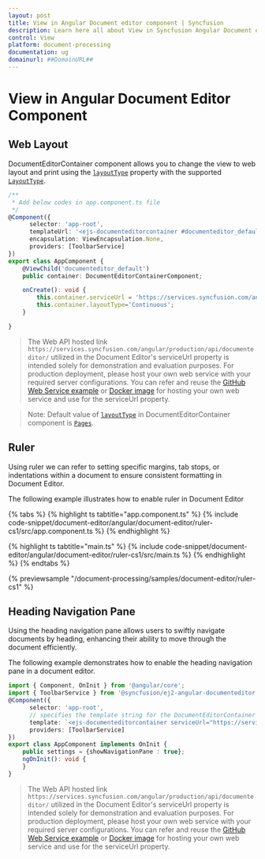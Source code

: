 ```yaml
---
layout: post
title: View in Angular Document editor component | Syncfusion
description: Learn here all about View in Syncfusion Angular Document editor component of Syncfusion Essential JS 2 and more.
control: View 
platform: document-processing
documentation: ug
domainurl: ##DomainURL##
---
```

# View in Angular Document Editor Component

## Web Layout

DocumentEditorContainer component allows you to change the view to web layout and print using the [`layoutType`](https://ej2.syncfusion.com/angular/documentation/api/document-editor-container#layouttype) property with the supported [`LayoutType`](https://ej2.syncfusion.com/angular/documentation/api/document-editor/layoutType/).

```typescript
/**
 * Add below codes in app.component.ts file
 */
@Component({
      selector: 'app-root',
      templateUrl: '<ejs-documenteditorcontainer #documenteditor_default [enableToolbar]=true (created)="onCreate()" height="600px" style="display:block;"></ejs-documenteditorcontainer>',
      encapsulation: ViewEncapsulation.None,
      providers: [ToolbarService]
})
export class AppComponent {
    @ViewChild('documenteditor_default')
    public container: DocumentEditorContainerComponent;

    onCreate(): void {
        this.container.serviceUrl = 'https://services.syncfusion.com/angular/production/api/documenteditor/';
        this.container.layoutType='Continuous';
    }

}
```

> The Web API hosted link `https://services.syncfusion.com/angular/production/api/documenteditor/` utilized in the Document Editor's serviceUrl property is intended solely for demonstration and evaluation purposes. For production deployment, please host your own web service with your required server configurations. You can refer and reuse the [GitHub Web Service example](https://github.com/SyncfusionExamples/EJ2-DocumentEditor-WebServices) or [Docker image](https://hub.docker.com/r/syncfusion/word-processor-server) for hosting your own web service and use for the serviceUrl property.

>Note: Default value of [`layoutType`](https://ej2.syncfusion.com/angular/documentation/api/document-editor#layouttype) in DocumentEditorContainer component is [`Pages`](https://ej2.syncfusion.com/angular/documentation/api/document-editor/layoutType/).

## Ruler

Using ruler we can refer to setting specific margins, tab stops, or indentations within a document to ensure consistent formatting in Document Editor.

The following example illustrates how to enable ruler in Document Editor

{% tabs %}
{% highlight ts tabtitle="app.component.ts" %}
{% include code-snippet/document-editor/angular/document-editor/ruler-cs1/src/app.component.ts %}
{% endhighlight %}

{% highlight ts tabtitle="main.ts" %}
{% include code-snippet/document-editor/angular/document-editor/ruler-cs1/src/main.ts %}
{% endhighlight %}
{% endtabs %}
  
{% previewsample "/document-processing/samples/document-editor/ruler-cs1" %}

## Heading Navigation Pane 

Using the heading navigation pane allows users to swiftly navigate documents by heading, enhancing their ability to move through the document efficiently.

The following example demonstrates how to enable the heading navigation pane in a document editor.

```typescript
import { Component, OnInit } from '@angular/core';
import { ToolbarService } from '@syncfusion/ej2-angular-documenteditor';
@Component({
      selector: 'app-root',
      // specifies the template string for the DocumentEditorContainer component
      template: `<ejs-documenteditorcontainer serviceUrl="https://services.syncfusion.com/angular/production/api/documenteditor/" height="600px" style="display:block" [documentEditorSettings]= "settings" [enableToolbar]=true> </ejs-documenteditorcontainer>`,
      providers: [ToolbarService]
})
export class AppComponent implements OnInit {
    public settings = {showNavigationPane : true};
    ngOnInit(): void {
    }
}
```

> The Web API hosted link `https://services.syncfusion.com/angular/production/api/documenteditor/` utilized in the Document Editor's serviceUrl property is intended solely for demonstration and evaluation purposes. For production deployment, please host your own web service with your required server configurations. You can refer and reuse the [GitHub Web Service example](https://github.com/SyncfusionExamples/EJ2-DocumentEditor-WebServices) or [Docker image](https://hub.docker.com/r/syncfusion/word-processor-server) for hosting your own web service and use for the serviceUrl property.

